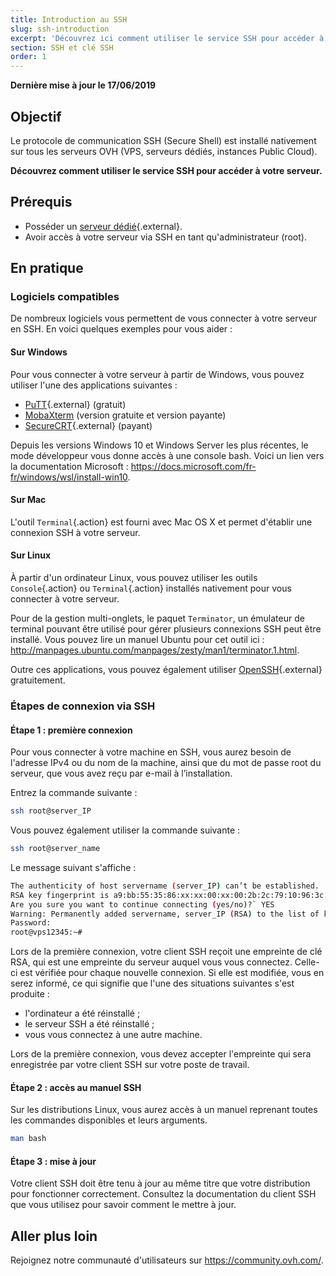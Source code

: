 ```yaml
---
title: Introduction au SSH
slug: ssh-introduction
excerpt: 'Découvrez ici comment utiliser le service SSH pour accéder à votre serveur'
section: SSH et clé SSH
order: 1
---
```


**Dernière mise à jour le 17/06/2019**

## Objectif

Le protocole de communication SSH (Secure Shell) est installé nativement sur tous les serveurs OVH (VPS, serveurs dédiés, instances Public Cloud).

**Découvrez comment utiliser le service SSH pour accéder à votre serveur.**

## Prérequis

- Posséder un [serveur dédié](https://www.ovh.com/fr/serveurs_dedies/){.external}.
- Avoir accès à votre serveur via SSH en tant qu'administrateur (root).

## En pratique

### Logiciels compatibles

De nombreux logiciels vous permettent de vous connecter à votre serveur en SSH. En voici quelques exemples pour vous aider :

#### Sur Windows

Pour vous connecter à votre serveur à partir de Windows, vous pouvez utiliser l'une des applications suivantes :

- [ PuTT](http://www.putty.org/){.external} (gratuit)
- [ MobaXterm](https://mobaxterm.mobatek.net/) (version gratuite et version payante)
- [ SecureCRT](http://www.vandyke.com/products/securecrt/){.external} (payant)

Depuis les versions Windows 10 et Windows Server les plus récentes, le mode développeur vous donne accès à une console bash. Voici un lien vers la documentation Microsoft : <https://docs.microsoft.com/fr-fr/windows/wsl/install-win10>.

#### Sur Mac

L'outil `Terminal`{.action} est fourni avec Mac OS X et permet d'établir une connexion SSH à votre serveur.

#### Sur Linux

À partir d'un ordinateur Linux, vous pouvez utiliser les outils `Console`{.action} ou `Terminal`{.action} installés nativement pour vous connecter à votre serveur.

Pour de la gestion multi-onglets, le paquet `Terminator`, un émulateur de terminal pouvant être utilisé pour gérer plusieurs connexions SSH peut être installé. Vous pouvez lire un manuel Ubuntu pour cet outil ici : <http://manpages.ubuntu.com/manpages/zesty/man1/terminator.1.html>.

Outre ces applications, vous pouvez également utiliser [OpenSSH](http://www.openssh.com){.external} gratuitement.

### Étapes de connexion via SSH

#### Étape 1 : première connexion

Pour vous connecter à votre machine en SSH, vous aurez besoin de l'adresse IPv4 ou du nom de la machine, ainsi que du mot de passe root du serveur, que vous avez reçu par e-mail à l’installation.

Entrez la commande suivante :

```sh
ssh root@server_IP
```

Vous pouvez également utiliser la commande suivante :

```sh
ssh root@server_name
```

Le message suivant s'affiche :

```sh
The authenticity of host servername (server_IP) can’t be established.
RSA key fingerprint is a9:bb:55:35:86:xx:xx:00:xx:00:2b:2c:79:10:96:3c.
Are you sure you want to continue connecting (yes/no)?` YES
Warning: Permanently added servername, server_IP (RSA) to the list of known hosts.
Password:
root@vps12345:~#
```

Lors de la première connexion, votre client SSH reçoit une empreinte de clé RSA, qui est une empreinte du serveur auquel vous vous connectez. Celle-ci est vérifiée pour chaque nouvelle connexion. Si elle est modifiée, vous en serez informé, ce qui signifie que l'une des situations suivantes s'est produite :

- l'ordinateur a été réinstallé ;
- le serveur SSH a été réinstallé ;
- vous vous connectez à une autre machine.

Lors de la première connexion, vous devez accepter l'empreinte qui sera enregistrée par votre client SSH sur votre poste de travail.

#### Étape 2 : accès au manuel SSH

Sur les distributions Linux, vous aurez accès à un manuel reprenant toutes les commandes disponibles et leurs arguments.

```sh
man bash
```

#### Étape 3 : mise à jour

Votre client SSH doit être tenu à jour au même titre que votre distribution pour fonctionner correctement. Consultez la documentation du client SSH que vous utilisez pour savoir comment le mettre à jour.

## Aller plus loin

Rejoignez notre communauté d'utilisateurs sur <https://community.ovh.com/>.